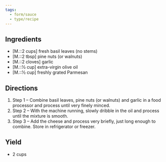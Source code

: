 ```yaml
---
tags:
  - form/sauce
  - type/recipe
---
```


## Ingredients
- [M.::2 cups] fresh basil leaves (no stems)
- [M.::2 tbsp] pine nuts (or walnuts)
- [M.::2 cloves] garlic
- [M.::½ cup] extra-virgin olive oil
- [M.::½ cup] freshly grated Parmesan

## Directions
1. Step 1 – Combine basil leaves, pine nuts (or walnuts) and garlic in a food processor and process until very finely minced.
2. Step 2 – With the machine running, slowly dribble in the oil and process until the mixture is smooth.
3. Step 3 – Add the cheese and process very briefly, just long enough to combine. Store in refrigerator or freezer.

## Yield
- 2 cups